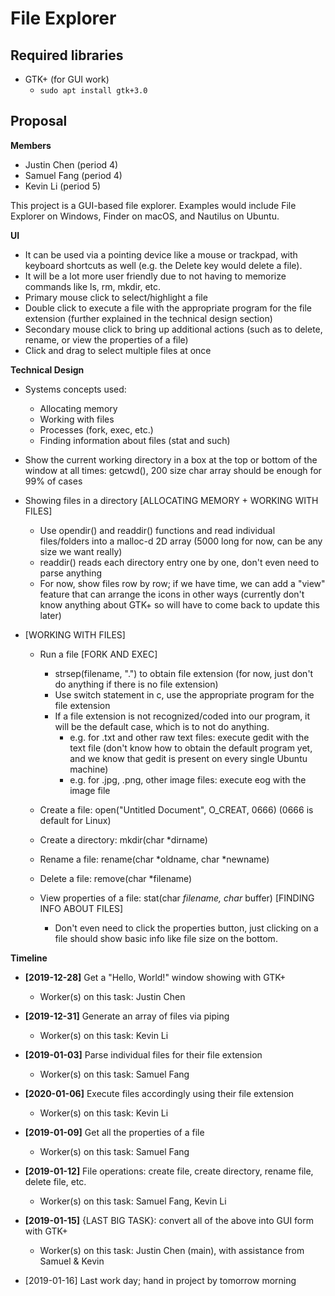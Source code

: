 # File Explorer

## Required libraries
- GTK+ (for GUI work)
  - ```sudo apt install gtk+3.0```

## Proposal
**Members**
  - Justin Chen (period 4)
  - Samuel Fang (period 4)
  - Kevin Li (period 5)

This project is a GUI-based file explorer. Examples would include File Explorer on Windows, Finder on macOS, and Nautilus on Ubuntu.

**UI**
  - It can be used via a pointing device like a mouse or trackpad, with keyboard shortcuts as well (e.g. the Delete key would delete a file).
  - It will be a lot more user friendly due to not having to memorize commands like ls, rm, mkdir, etc.
  - Primary mouse click to select/highlight a file
  - Double click to execute a file with the appropriate program for the file extension (further explained in the technical design section)
  - Secondary mouse click to bring up additional actions (such as to delete, rename, or view the properties of a file)
  - Click and drag to select multiple files at once

**Technical Design**
  - Systems concepts used:
    - Allocating memory
    - Working with files
    - Processes (fork, exec, etc.)
    - Finding information about files (stat and such)

  - Show the current working directory in a box at the top or bottom of the window at all times: getcwd(), 200 size char array should be enough for 99% of cases
  - Showing files in a directory [ALLOCATING MEMORY + WORKING WITH FILES]
    - Use opendir() and readdir() functions and read individual files/folders into a malloc-d 2D array (5000 long for now, can be any size we want really)
    - readdir() reads each directory entry one by one, don't even need to parse anything
    - For now, show files row by row; if we have time, we can add a "view" feature that can arrange the icons in other ways (currently don't know anything about GTK+ so will have to come back to update this later)

 - [WORKING WITH FILES]
   - Run a file [FORK AND EXEC]
     - strsep(filename, ".") to obtain file extension (for now, just don't do anything if there is no file extension)
     - Use switch statement in c, use the appropriate program for the file extension
     - If a file extension is not recognized/coded into our program, it will be the default case, which is to not do anything.
       - e.g. for .txt and other raw text files: execute gedit with the text file (don't know how to obtain the default program yet, and we know that gedit is present on every single Ubuntu machine)
       - e.g. for .jpg, .png, other image files: execute eog with the image file

   - Create a file: open("Untitled Document", O_CREAT, 0666) (0666 is default for Linux)
   - Create a directory: mkdir(char *dirname)
   - Rename a file: rename(char *oldname, char *newname)
   - Delete a file: remove(char *filename)
   - View properties of a file: stat(char *filename, char* buffer) [FINDING INFO ABOUT FILES]
     - Don't even need to click the properties button, just clicking on a file should show basic info like file size on the bottom.

**Timeline**
  - **[2019-12-28]** Get a "Hello, World!" window showing with GTK+
    - Worker(s) on this task: Justin Chen

  - **[2019-12-31]** Generate an array of files via piping
    - Worker(s) on this task: Kevin Li

  - **[2019-01-03]** Parse individual files for their file extension
    - Worker(s) on this task: Samuel Fang

  - **[2020-01-06]** Execute files accordingly using their file extension
    - Worker(s) on this task: Kevin Li

  - **[2019-01-09]** Get all the properties of a file
    - Worker(s) on this task: Samuel Fang

  - **[2019-01-12]** File operations: create file, create directory, rename file, delete file, etc.
    - Worker(s) on this task: Samuel Fang, Kevin Li

  - **[2019-01-15]** {LAST BIG TASK}: convert all of the above into GUI form with GTK+
    - Worker(s) on this task: Justin Chen (main), with assistance from Samuel & Kevin

  - [2019-01-16] Last work day; hand in project by tomorrow morning
